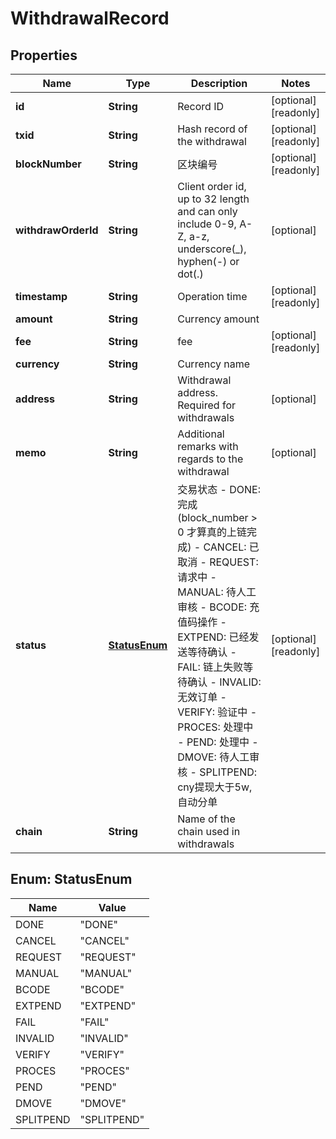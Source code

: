 
# WithdrawalRecord

## Properties

Name | Type | Description | Notes
------------ | ------------- | ------------- | -------------
**id** | **String** | Record ID |  [optional] [readonly]
**txid** | **String** | Hash record of the withdrawal |  [optional] [readonly]
**blockNumber** | **String** | 区块编号 |  [optional] [readonly]
**withdrawOrderId** | **String** | Client order id, up to 32 length and can only include 0-9, A-Z, a-z, underscore(_), hyphen(-) or dot(.)  |  [optional]
**timestamp** | **String** | Operation time |  [optional] [readonly]
**amount** | **String** | Currency amount | 
**fee** | **String** | fee |  [optional] [readonly]
**currency** | **String** | Currency name | 
**address** | **String** | Withdrawal address. Required for withdrawals |  [optional]
**memo** | **String** | Additional remarks with regards to the withdrawal |  [optional]
**status** | [**StatusEnum**](#StatusEnum) | 交易状态  - DONE: 完成 (block_number &gt; 0 才算真的上链完成) - CANCEL: 已取消 - REQUEST: 请求中 - MANUAL: 待人工审核 - BCODE: 充值码操作 - EXTPEND: 已经发送等待确认 - FAIL: 链上失败等待确认 - INVALID: 无效订单 - VERIFY: 验证中 - PROCES: 处理中 - PEND: 处理中 - DMOVE: 待人工审核 - SPLITPEND: cny提现大于5w,自动分单 |  [optional] [readonly]
**chain** | **String** | Name of the chain used in withdrawals | 

## Enum: StatusEnum

Name | Value
---- | -----
DONE | &quot;DONE&quot;
CANCEL | &quot;CANCEL&quot;
REQUEST | &quot;REQUEST&quot;
MANUAL | &quot;MANUAL&quot;
BCODE | &quot;BCODE&quot;
EXTPEND | &quot;EXTPEND&quot;
FAIL | &quot;FAIL&quot;
INVALID | &quot;INVALID&quot;
VERIFY | &quot;VERIFY&quot;
PROCES | &quot;PROCES&quot;
PEND | &quot;PEND&quot;
DMOVE | &quot;DMOVE&quot;
SPLITPEND | &quot;SPLITPEND&quot;

